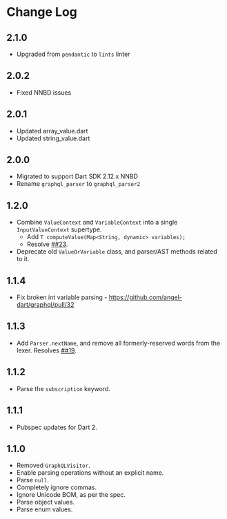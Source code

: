 # Change Log

## 2.1.0

* Upgraded from `pendantic` to `lints` linter

## 2.0.2

* Fixed NNBD issues

## 2.0.1

* Updated array_value.dart
* Updated string_value.dart

## 2.0.0

* Migrated to support Dart SDK 2.12.x NNBD
* Rename `graphql_parser` to `graphql_parser2`

## 1.2.0

* Combine `ValueContext` and `VariableContext` into a single `InputValueContext` supertype.
  * Add `T computeValue(Map<String, dynamic> variables);`
  * Resolve [##23](https://github.com/angel-dart/graphql/issues/23).
* Deprecate old `ValueOrVariable` class, and parser/AST methods related to it.

## 1.1.4

* Fix broken int variable parsing - <https://github.com/angel-dart/graphql/pull/32>

## 1.1.3

* Add `Parser.nextName`, and remove all formerly-reserved words from the lexer.
Resolves [##19](https://github.com/angel-dart/graphql/issues/19).

## 1.1.2

* Parse the `subscription` keyword.

## 1.1.1

* Pubspec updates for Dart 2.

## 1.1.0

* Removed `GraphQLVisitor`.
* Enable parsing operations without an explicit
name.
* Parse `null`.
* Completely ignore commas.
* Ignore Unicode BOM, as per the spec.
* Parse object values.
* Parse enum values.
